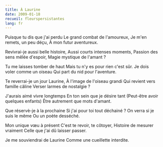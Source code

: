 ```yaml
---
title: À Laurine
date: 2009-01-18
recueil: fleurspersistantes
lang: fr
---
```


Puisque tu dis que j'ai perdu
Le grand combat de l'amoureux,
Je m'en remets, un peu déçu,
À mon futur aventureux.

Revivrai-je aussi belle histoire,
Aussi courts intenses moments,
Passion des sens mêlée d'espoir,
Magie mystique de l'amant ?

Tu me laisses tomber de haut
Mais tu n'y es pour rien c'est sûr.
Je dois voler comme un oiseau
Qui part du nid pour l'aventure.

Te reverrai-je un jour Laurine,
À l'image de l'oiseau grandi
Qui revient vers famille câline
Verser larmes de nostalgie ?

J'aurais aimé vivre longtemps
En ton sein que je désire tant
(Peut-être avoir quelques enfants)
Être autrement que mots d'amant.

Que réservè-je à la prochaine
Si j'ai pour toi tout déchainé ?
On verra si je suis le même
Ou un poète desséché.

Mon unique vœu à présent
C'est te revoir, te côtoyer,
Histoire de mesurer vraiment
Celle que j'ai dû laisser passer.

Je me souviendrai de Laurine
Comme une cueillette interdite.
